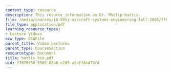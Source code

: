 ```yaml
---
content_type: resource
description: This resurce information on Dr. Philip Hattis.
file: /media/courses/16-885j-aircraft-systems-engineering-fall-2005/f7676958550987a6e285a2aff8e479fd_hattis_bio.pdf
file_type: application/pdf
learning_resource_types:
- Lecture Videos
ocw_type: OCWFile
parent_title: Video Lectures
parent_type: CourseSection
resourcetype: Document
title: hattis_bio.pdf
uid: f7676958-5509-87a6-e285-a2aff8e479fd
---
```

